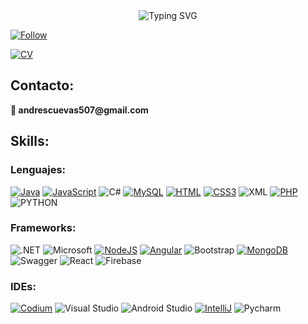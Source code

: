 <div align="center" href="https://github.com/cuevas69">
<img src="https://readme-typing-svg.demolab.com/?font=Sans-serif&size=40&duration=2000&pause=300&color=F70000&center=true&vCenter=true&lines=Sobre%20m%C3%AD" alt="Typing SVG" />
</div>

[![Follow](https://img.shields.io/github/followers/cuevas69.svg?style=social&label=Follow&maxAge=2592000)](https://github.com/cuevas69)

[![CV](https://img.shields.io/badge/Curriculum%20Vitae-30363D?style=for-the-badge&logo=GitHub-Sponsors&logoColor=#white)](CV-Andres_Cuevas-2024.pdf) 

<div>
 
## Contacto:

<p><strong>📧 andrescuevas507@gmail.com</strong></p>

</div>

## Skills:</h2>

### Lenguajes:

[![Java](https://img.shields.io/badge/Java-ED8B00?style=for-the-badge&logo=openjdk&logoColor=white)](https://www.linux.org/)
[![JavaScript](https://img.shields.io/badge/JavaScript-F7DF1E?style=for-the-badge&logo=javascript&logoColor=black)](https://www.linux.org/)
![C#](https://img.shields.io/badge/C%23-239120?style=for-the-badge&logo=csharp&logoColor=white)
[![MySQL](https://img.shields.io/badge/MySQL-00000F?style=for-the-badge&logo=mysql&logoColor=white)](https://www.linux.org/)
[![HTML](https://img.shields.io/badge/HTML5-E34F26?style=for-the-badge&logo=html5&logoColor=white)](https://www.linux.org/)
[![CSS3](https://img.shields.io/badge/CSS3-1572B6?style=for-the-badge&logo=css3&logoColor=white)](https://www.linux.org/)
![XML](https://img.shields.io/badge/%3C/%3E%20xml-3D72D7?style=for-the-badge&logo=mysl&logoColor=white)
[![PHP](https://img.shields.io/badge/PHP-777BB4?style=for-the-badge&logo=php&logoColor=white)](https://www.linux.org/)
![PYTHON](https://img.shields.io/badge/Python-FFD43B?style=for-the-badge&logo=python&logoColor=blue)

### Frameworks:

![.NET](https://img.shields.io/badge/.NET-512BD4?style=for-the-badge&logo=dotnet&logoColor=white)
![Microsoft](https://img.shields.io/badge/Microsoft-666666?style=for-the-badge&logo=microsoft&logoColor=white)
[![NodeJS](https://img.shields.io/badge/Node.js-43853D?style=for-the-badge&logo=node.js&logoColor=white)](https://www.linux.org/)
[![Angular](https://img.shields.io/badge/Angular-DD0031?style=for-the-badge&logo=angular&logoColor=white)](https://www.linux.org/)
![Bootstrap](https://img.shields.io/badge/Bootstrap-563D7C?style=for-the-badge&logo=bootstrap&logoColor=white)
[![MongoDB](https://img.shields.io/badge/MongoDB-4EA94B?style=for-the-badge&logo=mongodb&logoColor=white)](https://www.linux.org/)
![Swagger](https://img.shields.io/badge/Swagger-85EA2D?style=for-the-badge&logo=Swagger&logoColor=white)
![React](https://img.shields.io/badge/React-20232A?style=for-the-badge&logo=react&logoColor=61DAFB)
![Firebase](https://img.shields.io/badge/firebase-ffca28?style=for-the-badge&logo=firebase&logoColor=black)
 
### IDEs:

[![Codium](https://img.shields.io/badge/Visual_Studio_Code-0078D4?style=for-the-badge&logo=visual%20studio%20code&logoColor=white)](https://www.linux.org/)
![Visual Studio](https://img.shields.io/badge/Visual_Studio-5C2D91?style=for-the-badge&logo=visual%20studio&logoColor=white)
![Android Studio](https://img.shields.io/badge/Android_Studio-3DDC84?style=for-the-badge&logo=android-studio&logoColor=white)
[![IntelliJ](https://img.shields.io/badge/IntelliJ_IDEA-000000.svg?style=for-the-badge&logo=intellij-idea&logoColor=white)](https://www.linux.org/)
![Pycharm](https://img.shields.io/badge/PyCharm-000000.svg?&style=for-the-badge&logo=PyCharm&logoColor=white)

